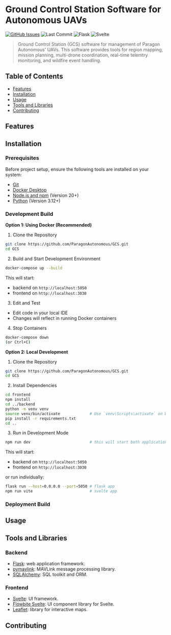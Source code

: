 # Ground Control Station Software for Autonomous UAVs
[![GitHub Issues](https://img.shields.io/github/issues/ParagonAutonomous/GCS)](https://github.com/ParagonAutonomous/GCS/issues)
![Last Commit](https://img.shields.io/github/last-commit/ParagonAutonomous/GCS)
![Flask](https://img.shields.io/badge/Flask-v3.1.0-blue)
![Svelte](https://img.shields.io/badge/Svelte-v5.0.4-orange)

> Ground Control Station (GCS) software for management of Paragon Autonomous' UAVs. This software provides tools for region mapping, mission planning, multi-drone coordination, real-time telemtry monitoring, and wildfire event handling.

## Table of Contents

- [Features](#features)
- [Installation](#installation)
- [Usage](#usage)
- [Tools and Libraries](#tools-and-libraries)
- [Contributing](#contributing)

## Features

## Installation

### Prerequisites
Before project setup, ensure the following tools are installed on your system:
- [Git](https://git-scm.com/)
- [Docker Desktop](https://www.docker.com/products/docker-desktop/)
- [Node.js and npm](https://nodejs.org/en/about/previous-releases) (Version 20+)
- [Python](https://www.python.org/) (Version 3.12+)

### Development Build

**Option 1: Using Docker (Recommended)**

1. Clone the Repository

``` bash
git clone https://github.com/ParagonAutonomous/GCS.git
cd GCS
```

2. Build and Start Development Environment

``` bash
docker-compose up --build
```
This will start:

- backend on `http://localhost:5050`
- frontend on `http://localhost:3030`

3. Edit and Test

- Edit code in your local IDE
- Changes will reflect in running Docker containers

4. Stop Containers
``` bash
docker-compose down
(or Ctrl+C)
```

**Option 2: Local Development**

1. Clone the Repository

``` bash
git clone https://github.com/ParagonAutonomous/GCS.git
cd GCS
```

2. Install Dependencies

``` bash
cd frontend
npm install
cd ../backend
python -m venv venv
source venv/bin/activate             # Use `venv\Scripts\activate` on Windows
pip install -r requirements.txt
cd ..
```

3. Run in Development Mode
``` bash
npm run dev                          # this will start both applications
```
This will start:

- backend on `http://localhost:5050`
- frontend on `http://localhost:3030`

or run individually:
``` bash
flask run --host=0.0.0.0 --port=5050 # flask app
npm run vite                         # svelte app
```



### Deployment Build


## Usage

## Tools and Libraries

### Backend
- [Flask](https://flask.palletsprojects.com/en/stable/): web application framework.
- [pymavlink](https://github.com/ArduPilot/pymavlink): MAVLink message processing library.
- [SQLAlchemy](https://www.sqlalchemy.org/): SQL toolkit and ORM.

### Frontend
- [Svelte](https://svelte.dev/): UI framework.
- [Flowbite Svelte](https://flowbite-svelte.com/): UI component library for Svelte.
- [Leaflet](https://leafletjs.com/): library for interactive maps.

## Contributing
